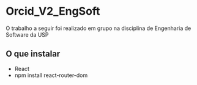 # Orcid_V2_EngSoft
O trabalho a seguir foi realizado em grupo na disciplina de Engenharia de Software da USP

## O que instalar
- React
- npm install react-router-dom
